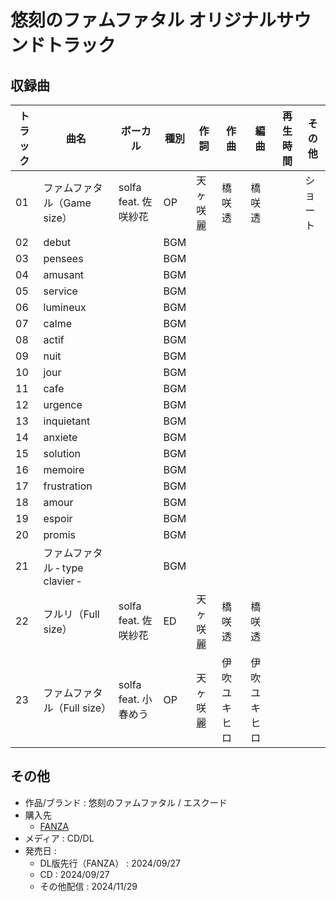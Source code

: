 # 悠刻のファムファタル オリジナルサウンドトラック

## 収録曲

| トラック | 曲名 | ボーカル | 種別 | 作詞 | 作曲 | 編曲 | 再生時間 | その他 |
|---|---|---|---|---|---|---|---|---|
| 01 | ファムファタル（Game size） | solfa feat. 佐咲紗花 | OP | 天ヶ咲麗 | 橋咲透 | 橋咲透 |  | ショート |
| 02 | debut |  | BGM |  |  |  |  |  |
| 03 | pensees |  | BGM |  |  |  |  |  |
| 04 | amusant |  | BGM |  |  |  |  |  |
| 05 | service |  | BGM |  |  |  |  |  |
| 06 | lumineux |  | BGM |  |  |  |  |  |
| 07 | calme |  | BGM |  |  |  |  |  |
| 08 | actif |  | BGM |  |  |  |  |  |
| 09 | nuit |  | BGM |  |  |  |  |  |
| 10 | jour |  | BGM |  |  |  |  |  |
| 11 | cafe |  | BGM |  |  |  |  |  |
| 12 | urgence |  | BGM |  |  |  |  |  |
| 13 | inquietant |  | BGM |  |  |  |  |  |
| 14 | anxiete |  | BGM |  |  |  |  |  |
| 15 | solution |  | BGM |  |  |  |  |  |
| 16 | memoire |  | BGM |  |  |  |  |  |
| 17 | frustration |  | BGM |  |  |  |  |  |
| 18 | amour |  | BGM |  |  |  |  |  |
| 19 | espoir |  | BGM |  |  |  |  |  |
| 20 | promis |  | BGM |  |  |  |  |  |
| 21 | ファムファタル ‐ type clavier ‐ |  | BGM |  |  |  |  |  |
| 22 | フルリ（Full size） | solfa feat. 佐咲紗花 | ED | 天ヶ咲麗 | 橋咲透 | 橋咲透 |  |  |
| 23 | ファムファタル（Full size） | solfa feat. 小春めう | OP | 天ヶ咲麗 | 伊吹ユキヒロ | 伊吹ユキヒロ |  |  |

## その他

- 作品/ブランド : 悠刻のファムファタル / エスクード
- 購入先
    - [FANZA](https://dlsoft.dmm.co.jp/detail/views_0832/)
- メディア : CD/DL
- 発売日 : 
    - DL版先行（FANZA） : 2024/09/27
    - CD : 2024/09/27
    - その他配信 : 2024/11/29